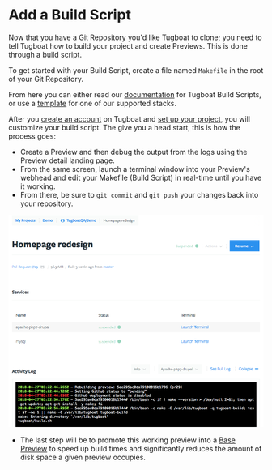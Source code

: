 # Add a Build Script

Now that you have a Git Repository you'd like Tugboat to clone; you need to tell
Tugboat how to build your project and create Previews. This is done through a
build script.

To get started with your Build Script, create a file named `Makefile` in the
root of your Git Repository.

From here you can either read our
[documentation](../../../build-script/index.md) for Tugboat Build Scripts, or
use a [template](../../../build-script/examples/index.md) for one of our
supported stacks.

After you [create an account](../../create-a-tugboat-account/index.md) on
Tugboat and [set up your project](../../create-a-project/index.md), you will
customize your build script. The give you a head start, this is how the process
goes:

* Create a Preview and then debug the output from the logs using the Preview
  detail landing page.
* From the same screen, launch a terminal window into your Preview's webhead and
  edit your Makefile (Build Script) in real-time until you have it working.
* From there, be sure to `git commit` and `git push` your changes back into your
  repository.

![Preview Detail Page](_images/preview-detail-page.png)

* The last step will be to promote this working preview into a
  [Base Preview](../../create-a-base-preview/index.md) to speed up build times
  and significantly reduces the amount of disk space a given preview occupies.
